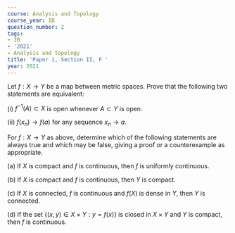 ```yaml
---
course: Analysis and Topology
course_year: IB
question_number: 2
tags:
- IB
- '2021'
- Analysis and Topology
title: 'Paper 1, Section II, F '
year: 2021
---
```




Let $f: X \rightarrow Y$ be a map between metric spaces. Prove that the following two statements are equivalent:

(i) $f^{-1}(A) \subset X$ is open whenever $A \subset Y$ is open.

(ii) $f\left(x_{n}\right) \rightarrow f(a)$ for any sequence $x_{n} \rightarrow a$.

For $f: X \rightarrow Y$ as above, determine which of the following statements are always true and which may be false, giving a proof or a counterexample as appropriate.

(a) If $X$ is compact and $f$ is continuous, then $f$ is uniformly continuous.

(b) If $X$ is compact and $f$ is continuous, then $Y$ is compact.

(c) If $X$ is connected, $f$ is continuous and $f(X)$ is dense in $Y$, then $Y$ is connected.

(d) If the set $\{(x, y) \in X \times Y: y=f(x)\}$ is closed in $X \times Y$ and $Y$ is compact, then $f$ is continuous.